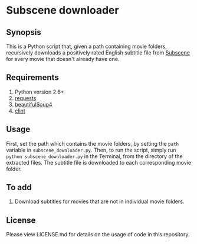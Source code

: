 <h1><b>Subscene downloader</b></h1>

<h2><b>Synopsis</b></h2>

This is a Python script that, given a path containing movie folders, recursively downloads a positively rated English subtitle file from [Subscene](http://www.subscene.com) for every movie that doesn't already have one.

<h2><b>Requirements</b></h2>

1. Python version 2.6+
2. [requests](https://pypi.python.org/pypi/requests)
3. [beautifulSoup4](https://pypi.python.org/pypi/beautifulsoup4)
4. [clint](https://pypi.python.org/pypi/clint)

<h2><b>Usage</b></h2>

First, set the path which contains the movie folders, by setting the `path` variable in `subscene_downloader.py`. Then, to run the script, simply run `python subscene_downloader.py` in the Terminal, from the directory of the extracted files. The subtitle file is downloaded to each corresponding movie folder.

<h2><b>To add</b></h2>

1. Download subtitles for movies that are not in individual movie folders.

<h2><b>License</b></h2>

Please view LICENSE.md for details on the usage of code in this repository.
